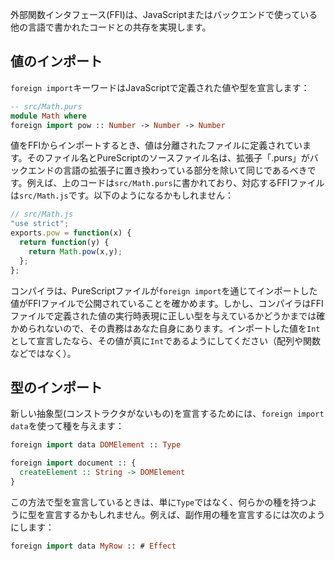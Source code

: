 <!--
The Foreign Function Interface allows you to interact with code written in JavaScript (or whichever backend you're using).
-->
外部関数インタフェース(FFI)は、JavaScriptまたはバックエンドで使っている他の言語で書かれたコードとの共存を実現します。

<!--
Importing Values
----------------
-->
値のインポート
------------

<!--
The `foreign import` keywords declare a value which is defined in JavaScript, and its type:
-->
`foreign import`キーワードはJavaScriptで定義された値や型を宣言します：

```purescript
-- src/Math.purs
module Math where
foreign import pow :: Number -> Number -> Number
```

<!--
When importing values from the FFI, the values themselves are defined in separate files. The filename should be the same as the PureScript source file name, except with the ".purs" replaced with a file extension depending on the backend. For example, if the above code had been written in `src/Math.purs`, then the corresponding FFI file would be at `src/Math.js`, and it might look like this:
-->
値をFFIからインポートするとき、値は分離されたファイルに定義されています。そのファイル名とPureScriptのソースファイル名は、拡張子「.purs」がバックエンドの言語の拡張子に置き換わっている部分を除いて同じであるべきです。例えば、上のコードは`src/Math.purs`に書かれており、対応するFFIファイルは`src/Math.js`です。以下のようになるかもしれません：

```javascript
// src/Math.js
"use strict";
exports.pow = function(x) {
  return function(y) {
    return Math.pow(x,y);
  };
};
```

<!--
The compiler will check that your FFI file does export any values that you have imported via `foreign import`. However, the compiler cannot check that values defined in the FFI have the correct runtime representation based on the type they are given: it is your responsibility to ensure that, if you have declared that a value you imported is an `Int`, this value is actually an `Int` (and not an array, or function, or anything else).
-->
コンパイラは、PureScriptファイルが`foreign import`を通じてインポートした値がFFIファイルで公開されていることを確かめます。しかし、コンパイラはFFIファイルで定義された値の実行時表現に正しい型を与えているかどうかまでは確かめられないので、その責務はあなた自身にあります。インポートした値を`Int`として宣言したなら、その値が真に`Int`であるようにしてください（配列や関数などではなく）。

<!--
Importing Types
---------------
-->
型のインポート
------------

<!--
To declare a new abstract type (with no constructors), use `foreign import data` and provide the kind:
-->
新しい抽象型(コンストラクタがないもの)を宣言するためには、`foreign import data`を使って種を与えます：

```purescript
foreign import data DOMElement :: Type

foreign import document :: {
  createElement :: String -> DOMElement
}
```

<!--
When declaring types in this way, you may declare your type to have any kind, not just `Type`. For example, to declare a row of effects:
-->
この方法で型を宣言しているときは、単に`Type`ではなく、何らかの種を持つように型を宣言するかもしれません。例えば、副作用の種を宣言するには次のようにします：

```purescript
foreign import data MyRow :: # Effect
```
